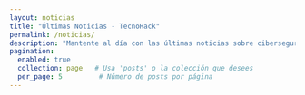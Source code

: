```yaml
---
layout: noticias
title: "Últimas Noticias - TecnoHack"
permalink: /noticias/
description: "Mantente al día con las últimas noticias sobre ciberseguridad y tecnología en TecnoHack. Descubre análisis, guías y tendencias en el mundo digital."
pagination:
  enabled: true
  collection: page   # Usa 'posts' o la colección que desees
  per_page: 5         # Número de posts por página
---
```

